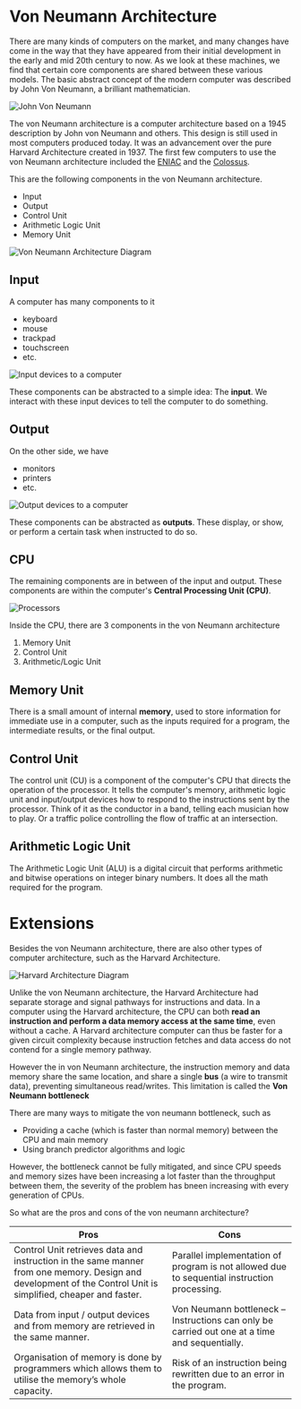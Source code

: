 # Von Neumann Architecture

There are many kinds of computers on the market, and many changes have come in the way that they have appeared from their initial development in the early and mid 20th century to now. As we look at these machines, we find that certain core components are shared between these various models. The basic abstract concept of the modern computer was described by John Von Neumann, a brilliant mathematician.

![John Von Neumann](http://t0.gstatic.com/licensed-image?q=tbn:ANd9GcR8r5JsA8KVTKKiwph_05EG82SQ9E90Oal7SpoVTiShsiLohfx6RZ7toqLDFxMV)

The von Neumann architecture is a computer architecture based on a 1945 description by John von Neumann and others. This design is still used in most computers produced today. It was an advancement over the pure Harvard Architecture created in 1937. The first few computers to use the von Neumann architecture included the [ENIAC](https://en.wikipedia.org/wiki/ENIAC) and the [Colossus](https://en.wikipedia.org/wiki/Colossus_computer). 

This are the following components in the von Neumann architecture. 

- Input
- Output
- Control Unit
- Arithmetic Logic Unit
- Memory Unit

![Von Neumann Architecture Diagram](https://upload.wikimedia.org/wikipedia/commons/thumb/e/e5/Von_Neumann_Architecture.svg/1200px-Von_Neumann_Architecture.svg.png)

## Input

A computer has many components to it 

- keyboard
- mouse
- trackpad
- touchscreen
- etc.

![Input devices to a computer](https://digitalworld839.com/wp-content/uploads/2020/06/10-Input-devices-of-computer.jpg)

These components can be abstracted to a simple idea: The **input**. We interact with these input devices to tell the computer to do something.


## Output 

On the other side, we have 
- monitors 
- printers 
- etc. 

![Output devices to a computer](https://image.shutterstock.com/image-vector/output-devices-icon-set-vector-260nw-1285103905.jpg)

These components can be abstracted as **outputs**. These display, or show, or perform a certain task when instructed to do so.

## CPU

The remaining components are in between of the input and output. These components are within the computer's **Central Processing Unit (CPU)**. 

![Processors](https://i.pcmag.com/imagery/articles/05H4n2dV0nMnFiEUnPG4Sgl-6..1569492159.jpg)

Inside the CPU, there are 3 components in the von Neumann architecture

1. Memory Unit
2. Control Unit
3. Arithmetic/Logic Unit

## Memory Unit 

There is a small amount of internal **memory**, used to store information for immediate use in a computer, such as the inputs required for a program, the intermediate results, or the final output.

## Control Unit

The control unit (CU) is a component of the computer's CPU that directs the operation of the processor. It tells the computer's memory, arithmetic logic unit and input/output devices how to respond to the instructions sent by the processor. Think of it as the conductor in a band, telling each musician how to play. Or a traffic police controlling the flow of traffic at an intersection. 

## Arithmetic Logic Unit

The Arithmetic Logic Unit (ALU) is a digital circuit that performs arithmetic and bitwise operations on integer binary numbers. It does all the math required for the program. 



# Extensions

Besides the von Neumann architecture, there are also other types of computer architecture, such as the Harvard Architecture. 

![Harvard Architecture Diagram](https://upload.wikimedia.org/wikipedia/commons/thumb/3/3f/Harvard_architecture.svg/362px-Harvard_architecture.svg.png)

Unlike the von Neumann architecture, the Harvard Architecture had separate storage and signal pathways for instructions and data. In a computer using the Harvard architecture, the CPU can both **read an instruction and perform a data memory access at the same time**, even without a cache. A Harvard architecture computer can thus be faster for a given circuit complexity because instruction fetches and data access do not contend for a single memory pathway.

However the in von Neumann architecture, the instruction memory and data memory share the same location, and share a single **bus** (a wire to transmit data), preventing simultaneous read/writes. This limitation is called the **Von Neumann bottleneck**

There are many ways to mitigate the von neumann bottleneck, such as
- Providing a cache (which is faster than normal memory) between the CPU and main memory
- Using branch predictor algorithms and logic

However, the bottleneck cannot be fully mitigated, and since CPU speeds and memory sizes have been increasing a lot faster than the throughput between them, the severity of the problem has bneen increasing with every generation of CPUs.

So what are the pros and cons of the von neumann architecture?

| Pros                                                                                                                                                          | Cons                                                                                          |
| ------------------------------------------------------------------------------------------------------------------------------------------------------------- | --------------------------------------------------------------------------------------------- |
| Control Unit retrieves data and instruction in the same manner from one memory. Design and development of the Control Unit is simplified, cheaper and faster. | Parallel implementation of program is not allowed due to sequential instruction processing.   |
| Data from input / output devices and from memory are retrieved in the same manner.                                                                            | Von Neumann bottleneck – Instructions can only be carried out one at a time and sequentially. |
| Organisation of memory is done by programmers which allows them to utilise the memory’s whole capacity.                                                       | Risk of an instruction being rewritten due to an error in the program.                        |